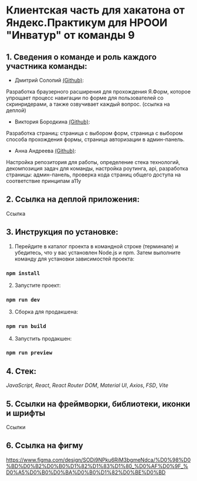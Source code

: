 # Клиентская часть для хакатона от Яндекс.Практикум для НРООИ "Инватур" от команды 9

## 1. Сведения о команде и роль каждого участника команды:

* Дмитрий Солопий [(Github)](https://github.com/dksolo/):

Разработка браузерного расширения для прохождения Я.Форм, которое упрощает процесс навигации по форме для пользователей со скринридерами, а также озвучивает каждый вопрос.
(ссылка на деплой)

* Виктория Бородкина [(Github)](https://github.com/BorodkinaViktoriya/):

Разработка страниц: страница с выбором форм, страница с выбором способа прохождения формы, страница авторизации в админ-панель.

* Анна Андреева [(Github)](https://github.com/arrayumi/):

Настройка репозитория для работы, определение стека технологий, декомпозиция задач для команды, настройка роутинга, api, разработка страницы: админ-панель, проверка кода страниц общего доступа на соответствие принципам a11y

## 2. Ссылка на деплой приложения:
Ссылка

## 3. Инструкция по установке:
1. Перейдите в каталог проекта в командной строке (терминале) и убедитесь, что у вас установлен Node.js и npm. Затем выполните команду для установки зависимостей проекта:

### ```npm install```

2. Запустите проект:

### ```npm run dev```

3. Сборка для продакшена:

### ```npm run build```

4. Запустить продакшен:

### ```npm run preview```

## 4. Стек: 
_JavaScript_, _React_, _React Router DOM_, _Material UI_, _Axios_, _FSD_, _Vite_

## 5. Cсылки на фреймворки, библиотеки, иконки и шрифты
Ссылки

## 6. Ссылка на фигму
https://www.figma.com/design/SODi9NPku6RiM3bgmeNdca/%D0%98%D0%BD%D0%B2%D0%B0%D1%82%D1%83%D1%80_%D0%AF%D0%9F_%D0%A5%D0%B0%D0%BA%D0%B0%D1%82%D0%BE%D0%BD
